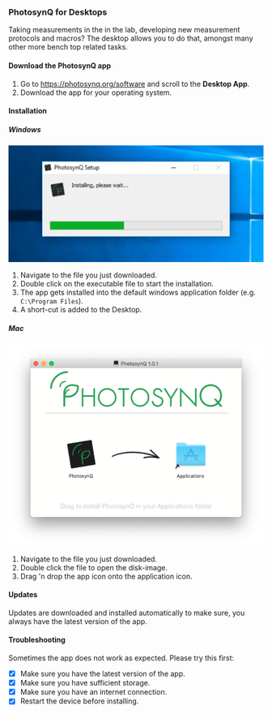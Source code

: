 ### PhotosynQ for Desktops

Taking measurements in the in the lab, developing new measurement protocols and macros? The desktop allows you to do that, amongst many other more bench top related tasks.

#### Download the PhotosynQ app

1. Go to <https://photosynq.org/software> and scroll to the **Desktop App**.
2. Download the app for your operating system.

#### Installation

##### Windows

![Install Application with one-click installer (Windows)](../images/help/_apps_Install_Application_Win.png)

1. Navigate to the file you just downloaded.
2. Double click on the executable file to start the installation.
3. The app gets installed into the default windows application folder (e.g. `C:\Program Files`).
4. A short-cut is added to the Desktop.

##### Mac

![Install Application from Disk-Image (macOS)](../images/help/_apps_Install_Application_Mac.png)

1. Navigate to the file you just downloaded.
2. Double click the file to open the disk-image.
3. Drag 'n drop the app icon onto the application icon.

#### Updates

Updates are downloaded and installed automatically to make sure, you always have the latest version of the app.

#### Troubleshooting

Sometimes the app does not work as expected. Please try this first:

- [x] Make sure you have the latest version of the app.
- [x] Make sure you have sufficient storage.
- [x] Make sure you have an internet connection.
- [x] Restart the device before installing.
